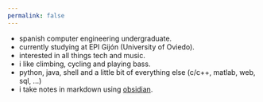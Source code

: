 ```yaml
---
permalink: false
---
```


- spanish computer engineering undergraduate.
- currently studying at EPI Gijón (University of Oviedo).
- interested in all things tech and music.
- i like climbing, cycling and playing bass.
- python, java, shell and a little bit of everything else (c/c++, matlab, web, sql, ...)
- i take notes in markdown using [obsidian](https://obsidian.md).
